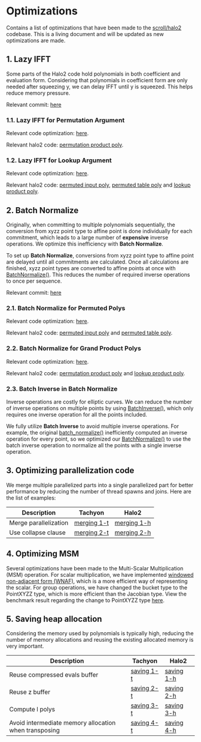 # Optimizations

Contains a list of optimizations that have been made to the [scroll/halo2](https://github.com/scroll-tech/halo2) codebase. This is a living document and will be updated as new optimizations are made.

## 1. Lazy IFFT

Some parts of the Halo2 code hold polynomials in both coefficient and evaluation form. Considering that polynomials in coefficient form are only needed after squeezing y, we can delay IFFT until y is squeezed. This helps reduce memory pressure.

Relevant commit: [here](https://github.com/kroma-network/tachyon/pull/294/commits/0a9fe9c56c8d7bf9d193c89991003cee3d6a88b9)

### 1.1. Lazy IFFT for Permutation Argument

Relevant code optimization: [here](https://github.com/kroma-network/tachyon/pull/294/commits/0a9fe9c56c8d7bf9d193c89991003cee3d6a88b9#diff-a66badbb6b9b05ff643f192101f10cd59fe8edc0d9e63583f088859089c4e80fR202-R203).

Relevant halo2 code: [permutation product poly].

[permutation product poly]: https://github.com/scroll-tech/halo2/blob/1070391642dd64b2d68b47ec246cba9e35bd3c15/halo2_proofs/src/plonk/permutation/prover.rs#L170-L172

### 1.2. Lazy IFFT for Lookup Argument

Relevant code optimization: [here](https://github.com/kroma-network/tachyon/pull/294/commits/0a9fe9c56c8d7bf9d193c89991003cee3d6a88b9#diff-a66badbb6b9b05ff643f192101f10cd59fe8edc0d9e63583f088859089c4e80fR204-R205).

Relevant halo2 code: [permuted input poly], [permuted table poly] and [lookup product poly].

[permuted input poly]: https://github.com/scroll-tech/halo2/blob/1070391642dd64b2d68b47ec246cba9e35bd3c15/halo2_proofs/src/plonk/lookup/prover.rs#L136-L137
[permuted table poly]: https://github.com/scroll-tech/halo2/blob/1070391642dd64b2d68b47ec246cba9e35bd3c15/halo2_proofs/src/plonk/lookup/prover.rs#L139-L141
[lookup product poly]: https://github.com/scroll-tech/halo2/blob/1070391642dd64b2d68b47ec246cba9e35bd3c15/halo2_proofs/src/plonk/lookup/prover.rs#L291-L293

## 2. Batch Normalize

Originally, when committing to multiple polynomials sequentially, the conversion from xyzz point type to affine point is done individually for each commitment, which leads to a large number of **expensive** inverse operations. We optimize this inefficiency with **Batch Normalize**.

To set up **Batch Normalize**, conversions from xyzz point type to affine point are delayed until all commitments are calculated. Once all calculations are finished, xyzz point types are converted to affine points at once with [BatchNormalize()](https://github.com/kroma-network/tachyon/blob/522243b7b62b69c552dfa4768d9b7160f9e1694c/tachyon/math/elliptic_curves/short_weierstrass/point_xyzz.h#L113-L159). This reduces the number of required inverse operations to once per sequence.

Relevant commit: [here](https://github.com/kroma-network/tachyon/pull/294/commits/0a9fe9c56c8d7bf9d193c89991003cee3d6a88b9)

### 2.1. Batch Normalize for Permuted Polys

Relevant code optimization: [here](https://github.com/kroma-network/tachyon/pull/294/commits/0a9fe9c56c8d7bf9d193c89991003cee3d6a88b9#diff-a66badbb6b9b05ff643f192101f10cd59fe8edc0d9e63583f088859089c4e80fR150-R165).

Relevant halo2 code: [permuted input poly] and [permuted table poly].

### 2.2. Batch Normalize for Grand Product Polys

Relevant code optimization: [here](https://github.com/kroma-network/tachyon/pull/294/commits/0a9fe9c56c8d7bf9d193c89991003cee3d6a88b9#diff-a66badbb6b9b05ff643f192101f10cd59fe8edc0d9e63583f088859089c4e80fR172-R196).

Relevant halo2 code: [permutation product poly] and [lookup product poly].

### 2.3. Batch Inverse in Batch Normalize

Inverse operations are costly for elliptic curves. We can reduce the number of inverse operations on multiple points by using [BatchInverse()](https://github.com/kroma-network/tachyon/blob/48891d59d2d751665cb12bc65267d48450c847df/tachyon/math/base/groups.h#L152-L199), which only requires one inverse operation for all the points included.

We fully utilize **Batch Inverse** to avoid multiple inverse operations. For example, the original [batch_normalize()](https://github.com/zkcrypto/group/blob/0c5b04443b2b24c9a06d50ca890313b641f2a5df/src/lib.rs#L102-L110) inefficiently computed an inverse operation for every point, so we optimized our [BatchNormalize()](https://github.com/kroma-network/tachyon/blob/48891d59d2d751665cb12bc65267d48450c847df/tachyon/math/elliptic_curves/short_weierstrass/point_xyzz.h#L113-L159) to use the batch inverse operation to normalize all the points with a single inverse operation.

## 3. Optimizing parallelization code

We merge multiple parallelized parts into a single parallelized part for better performance by reducing the number of thread spawns and joins. Here are the list of examples:

| Description           | Tachyon       | Halo2         |
| --------------------- | ------------- | ------------- |
| Merge parallelization | [merging 1-t] | [merging 1-h] |
| Use collapse clause   | [merging 2-t] | [merging 2-h] |

[merging 1-t]: https://github.com/kroma-network/tachyon/pull/297/commits/d38013c2a335d75d7934b6c7539d2c9e1a95f504
[merging 1-h]: https://github.com/scroll-tech/halo2/blob/1070391642dd64b2d68b47ec246cba9e35bd3c15/halo2_proofs/src/plonk/evaluation.rs#L300-L715
[merging 2-t]: https://github.com/kroma-network/tachyon/commit/6d6273e2bf9f3f11583835f49099adbaba2b0954
[merging 2-h]: https://github.com/scroll-tech/halo2/blob/1070391642dd64b2d68b47ec246cba9e35bd3c15/halo2_proofs/src/poly/domain.rs#L181-L189

## 4. Optimizing MSM

Several optimizations have been made to the Multi-Scalar Multiplication (MSM) operation. For scalar multiplication, we have implemented [windowed non-adjacent form (WNAF)](https://github.com/kroma-network/tachyon/blob/655fdff6739c8b197c326aaac19c586c7b503dfd/tachyon/math/elliptic_curves/msm/algorithms/pippenger/pippenger.h#L110-L160), which is a more efficient way of representing the scalar. For group operations, we have changed the bucket type to the PointXYZZ type, which is more efficient than the Jacobian type. View the benchmark result regarding the change to PointXYZZ type [here](https://github.com/kroma-network/tachyon/pull/36#issuecomment-1715653932).

## 5. Saving heap allocation

Considering the memory used by polynomials is typically high, reducing the number of memory allocations and reusing the existing allocated memory is very important.

| Description                                           | Tachyon      | Halo2        |
| ----------------------------------------------------- | ------------ | ------------ |
| Reuse compressed evals buffer                         | [saving 1-t] | [saving 1-h] |
| Reuse z buffer                                        | [saving 2-t] | [saving 2-h] |
| Compute l polys                                       | [saving 3-t] | [saving 3-h] |
| Avoid intermediate memory allocation when transposing | [saving 4-t] | [saving 4-h] |

[saving 1-t]: https://github.com/kroma-network/tachyon/commit/216288eac85c0699b8fccccfda01b3b17f47a8db
[saving 1-h]: https://github.com/scroll-tech/halo2/blob/1070391642dd64b2d68b47ec246cba9e35bd3c15/halo2_proofs/src/plonk/lookup/prover.rs#L105
[saving 2-t]: https://github.com/kroma-network/tachyon/commit/fa3a54c23e6afb62eb9bbff7841c87b9c2f6d7e6
[saving 2-h]: https://github.com/scroll-tech/halo2/blob/1070391642dd64b2d68b47ec246cba9e35bd3c15/halo2_proofs/src/plonk/permutation/prover.rs#L153
[saving 3-t]: https://github.com/kroma-network/tachyon/commit/f77a70d0c453db5a3c5c0bcfb69e0f13fbe1b599#diff-15682b00615ff3f3f158174b7a65e797e119d770ed7ee3b438fb0eb594a948e8
[saving 3-h]: https://github.com/scroll-tech/halo2/blob/1070391642dd64b2d68b47ec246cba9e35bd3c15/halo2_proofs/src/plonk/keygen.rs#L566-L592
[saving 4-t]: https://github.com/kroma-network/tachyon/pull/288/commits/44e089f5f0a83938e15b210af921c97d7d0868cf
[saving 4-h]: https://github.com/scroll-tech/halo2/blob/1070391642dd64b2d68b47ec246cba9e35bd3c15/halo2_proofs/src/poly/domain.rs#L182
